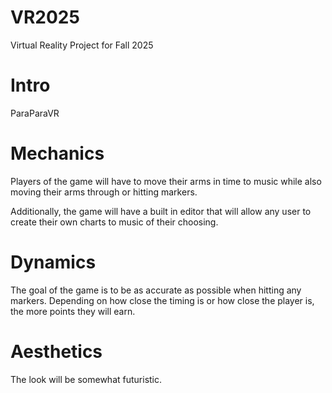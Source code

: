 # VR2025
Virtual Reality Project for Fall 2025

# Intro

ParaParaVR

# Mechanics

Players of the game will have to move their arms in time to music while also moving their arms through or hitting markers.

Additionally, the game will have a built in editor that will allow any user to create their own charts to music of their choosing.

# Dynamics

The goal of the game is to be as accurate as possible when hitting any markers. Depending on how close the timing is or how close the player is, the more points they will earn.

# Aesthetics

The look will be somewhat futuristic.
